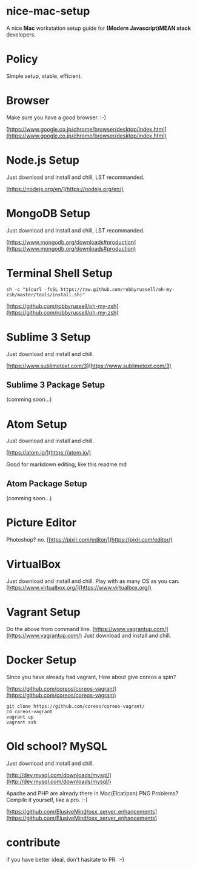 # nice-mac-setup
A nice **Mac** workstation setup guide for **(Modern Javascript)MEAN stack** developers.

# Policy
Simple setup, stable, efficient.

# Browser
Make sure you have a good browser. :-)

[https://www.google.co.jp/chrome/browser/desktop/index.html](https://www.google.co.jp/chrome/browser/desktop/index.html)

# Node.js Setup
Just download and install and chill, LST recommanded.

[https://nodejs.org/en/](https://nodejs.org/en/)

# MongoDB Setup
Just download and install and chill, LST recommanded.

[https://www.mongodb.org/downloads#production](https://www.mongodb.org/downloads#production)

# Terminal Shell Setup
`sh -c "$(curl -fsSL https://raw.github.com/robbyrussell/oh-my-zsh/master/tools/install.sh)"`

[https://github.com/robbyrussell/oh-my-zsh](https://github.com/robbyrussell/oh-my-zsh)

# Sublime 3 Setup
Just download and install and chill.

[https://www.sublimetext.com/3](https://www.sublimetext.com/3)

## Sublime 3 Package Setup
(comming soon...)

# Atom Setup
Just download and install and chill.

[https://atom.io/](https://atom.io/)

Good for markdown editing, like this readme.md

## Atom Package Setup
(comming soon...)

# Picture Editor
Photoshop? no. [https://pixlr.com/editor/](https://pixlr.com/editor/)

# VirtualBox
Just download and install and chill. Play with as many OS as you can. [https://www.virtualbox.org/](https://www.virtualbox.org/)

# Vagrant Setup
Do the above from command line. [https://www.vagrantup.com/](https://www.vagrantup.com/) Just download and install and chill.

# Docker Setup
Since you have already had vagrant, How about give coreos a spin?

[https://github.com/coreos/coreos-vagrant](https://github.com/coreos/coreos-vagrant)

```
git clone https://github.com/coreos/coreos-vagrant/
cd coreos-vagrant
vagrant up
vagrant ssh
```

# Old school? MySQL
Just download and install and chill.

[http://dev.mysql.com/downloads/mysql/](http://dev.mysql.com/downloads/mysql/)

Apache and PHP are already there in Mac(Elcatipan) PNG Problems? Compile it yourself, like a pro. :-)

[https://github.com/ElusiveMind/osx_server_enhancements](https://github.com/ElusiveMind/osx_server_enhancements)

# contribute
if you have better ideal, don't hasitate to PR. :-)

